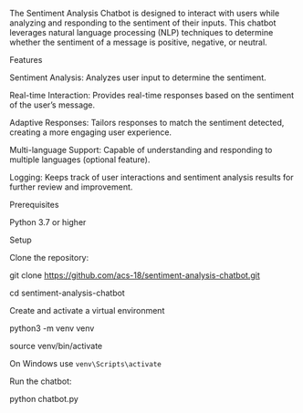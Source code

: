 The Sentiment Analysis Chatbot is designed to interact with users while analyzing and responding to the sentiment of their inputs. 
This chatbot leverages natural language processing (NLP) techniques to determine whether the sentiment of a message is positive, negative, or neutral.

Features

Sentiment Analysis: Analyzes user input to determine the sentiment.

Real-time Interaction: Provides real-time responses based on the sentiment of the user’s message.

Adaptive Responses: Tailors responses to match the sentiment detected, creating a more engaging user experience.

Multi-language Support: Capable of understanding and responding to multiple languages (optional feature).

Logging: Keeps track of user interactions and sentiment analysis results for further review and improvement.

Prerequisites

Python 3.7 or higher

Setup

Clone the repository:

git clone https://github.com/acs-18/sentiment-analysis-chatbot.git

cd sentiment-analysis-chatbot


Create and activate a virtual environment 

python3 -m venv venv


source venv/bin/activate  

On Windows use `venv\Scripts\activate`


Run the chatbot:


python chatbot.py
